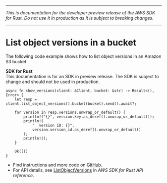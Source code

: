 --------

 *This is documentation for the developer preview release of the AWS SDK for Rust\. Do not use it in production as it is subject to breaking changes\.* 

--------

# List object versions in a bucket<a name="s3_ListObjectVersions_rust_topic"></a>

The following code example shows how to list object versions in an Amazon S3 bucket\.

**SDK for Rust**  
This documentation is for an SDK in preview release\. The SDK is subject to change and should not be used in production\.
  

```
async fn show_versions(client: &Client, bucket: &str) -> Result<(), Error> {
    let resp = client.list_object_versions().bucket(bucket).send().await?;

    for version in resp.versions.unwrap_or_default() {
        println!("{}", version.key.as_deref().unwrap_or_default());
        println!(
            "  version ID: {}",
            version.version_id.as_deref().unwrap_or_default()
        );
        println!();
    }

    Ok(())
}
```
+  Find instructions and more code on [GitHub](https://github.com/awsdocs/aws-doc-sdk-examples/tree/main/rust_dev_preview/s3#code-examples)\. 
+  For API details, see [ListObjectVersions](https://awslabs.github.io/aws-sdk-rust/) in *AWS SDK for Rust API reference*\. 